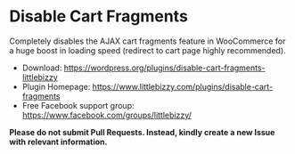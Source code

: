# Disable Cart Fragments

Completely disables the AJAX cart fragments feature in WooCommerce for a huge boost in loading speed (redirect to cart page highly recommended).

* Download: https://wordpress.org/plugins/disable-cart-fragments-littlebizzy
* Plugin Homepage: https://www.littlebizzy.com/plugins/disable-cart-fragments
* Free Facebook support group: https://www.facebook.com/groups/littlebizzy/

**Please do not submit Pull Requests. Instead, kindly create a new Issue with relevant information.**
